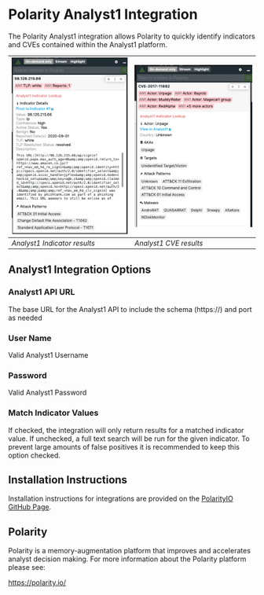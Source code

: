 # Polarity Analyst1 Integration

The Polarity Analyst1 integration allows Polarity to quickly identify indicators and CVEs contained within the Analyst1 platform.

| ![overlay window](assets/overlay.png) | ![risk history](assets/cve.png) |
|---|--|
|*Analyst1 Indicator results* | *Analyst1 CVE results* |

## Analyst1 Integration Options

### Analyst1 API URL

The base URL for the Analyst1 API to include the schema (https://) and port as needed

### User Name

Valid Analyst1 Username

### Password

Valid Analyst1 Password

### Match Indicator Values

If checked, the integration will only return results for a matched indicator value. If unchecked, a full text search will be run for the given indicator. To prevent large amounts of false positives it is recommended to keep this option checked.

## Installation Instructions

Installation instructions for integrations are provided on the [PolarityIO GitHub Page](https://polarityio.github.io/).

## Polarity

Polarity is a memory-augmentation platform that improves and accelerates analyst decision making.  For more information about the Polarity platform please see:

https://polarity.io/
